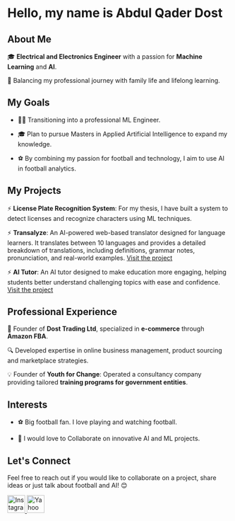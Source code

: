 # Hello, my name is Abdul Qader Dost

## About Me

🎓 **Electrical and Electronics Engineer** with a passion for
**Machine Learning** and **AI**.

🌟 Balancing my professional journey with family life and lifelong learning.

## My Goals

- 👨‍💻 Transitioning into a professional ML Engineer.

- 🎓 Plan to pursue Masters in Applied Artificial Intelligence to expand my
knowledge.

- ⚽ By combining my passion for football and technology, I aim to use AI in
football analytics.

## My Projects

⚡ **License Plate Recognition System**: For my thesis, I have built a system
to detect licenses and recognize characters using ML techniques.

⚡ **Transalyze**: An AI-powered web-based translator designed for language
learners. It translates between 10 languages and provides a detailed
breakdown of translations, including definitions, grammar notes, pronunciation,
and real-world examples. [Visit the project](https://transalyze.netlify.app/)

⚡ **AI Tutor**: An AI tutor designed to make education more engaging, helping
students better understand challenging topics with ease and confidence.
[Visit the project](https://dostaitutor.netlify.app)

## Professional Experience

💼 Founder of **Dost Trading Ltd**, specialized in **e-commerce** through
**Amazon FBA**.  

🔍 Developed expertise in online business management, product sourcing
and marketplace strategies.  

💡 Founder of **Youth for Change**: Operated a consultancy company providing
tailored **training programs for government entities**.  

## Interests

- ⚽ Big football fan. I love playing and watching football.

- 🤝 I would love to Collaborate on innovative AI and ML projects.  

## Let's Connect

Feel free to reach out if you would like to collaborate on a project, share
ideas or just talk about football and AI! 😊  

<!-- I broke MD033/no-inline-html linting rule because i needed HTML to
 adjust the icon sizes. -->

<a href="https://www.instagram.com/abeddostt/" target="_blank">
  <img src="https://img.icons8.com/fluency/48/000000/instagram-new.png"
   alt="Instagram" width="40">
</a>
<a href="mailto:abdulqaderdost@yahoo.com">
  <img src="https://img.icons8.com/?size=100&id=9N3LO52MKuiT&format=png&color=000000"
   alt="Yahoo" width="40">
</a>
